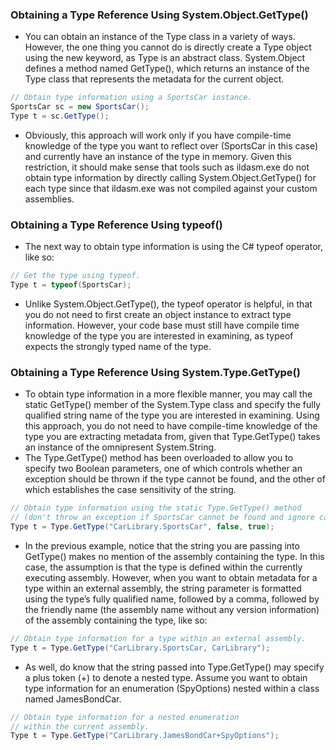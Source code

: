 ### Obtaining a Type Reference Using System.Object.GetType()  
- You can obtain an instance of the Type class in a variety of ways. However, the one thing you cannot do is directly create a Type object using the new keyword, as Type is an abstract class. System.Object defines a method named GetType(), which returns an instance of the Type class that represents the metadata for the current object.  
```csharp
// Obtain type information using a SportsCar instance.  
SportsCar sc = new SportsCar();  
Type t = sc.GetType();  
```
- Obviously, this approach will work only if you have compile-time knowledge of the type you want to reflect over (SportsCar in this case) and currently have an instance of the type in memory. Given this restriction, it should make sense that tools such as ildasm.exe do not obtain type information by directly calling System.Object.GetType() for each type since that ildasm.exe was not compiled against your custom assemblies.

### Obtaining a Type Reference Using typeof()
- The next way to obtain type information is using the C# typeof operator, like so:  
```csharp
// Get the type using typeof.  
Type t = typeof(SportsCar);  
```
- Unlike System.Object.GetType(), the typeof operator is helpful, in that you do not need to first create an object instance to extract type information. However, your code base must still have compile time knowledge of the type you are interested in examining, as typeof expects the strongly typed name of the type.

### Obtaining a Type Reference Using System.Type.GetType()
- To obtain type information in a more flexible manner, you may call the static GetType() member of the System.Type class and specify the fully qualified string name of the type you are interested in examining. Using this approach, you do not need to have compile-time knowledge of the type you are extracting metadata from, given that Type.GetType() takes an instance of the omnipresent System.String.
- The Type.GetType() method has been overloaded to allow you to specify two Boolean parameters, one of which controls whether an exception should be thrown if the type cannot be found, and the other of which establishes the case sensitivity of the string.

```csharp
// Obtain type information using the static Type.GetType() method  
// (don't throw an exception if SportsCar cannot be found and ignore case).  
Type t = Type.GetType("CarLibrary.SportsCar", false, true);
```
- In the previous example, notice that the string you are passing into GetType() makes no mention of the assembly containing the type. In this case, the assumption is that the type is defined within the currently executing assembly. However, when you want to obtain metadata for a type within an external assembly, the string parameter is formatted using the type’s fully qualified name, followed by a comma, followed by the friendly name (the assembly name without any version information) of the assembly containing the type, like so:
```csharp
// Obtain type information for a type within an external assembly.  
Type t = Type.GetType("CarLibrary.SportsCar, CarLibrary");
```
- As well, do know that the string passed into Type.GetType() may specify a plus token (+) to denote a nested type. Assume you want to obtain type information for an enumeration (SpyOptions) nested within a class named JamesBondCar.
```csharp
// Obtain type information for a nested enumeration  
// within the current assembly.  
Type t = Type.GetType("CarLibrary.JamesBondCar+SpyOptions");
```